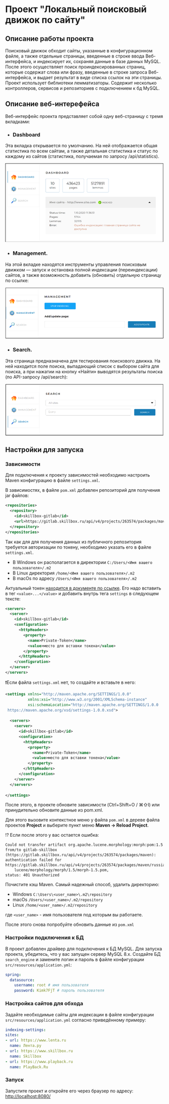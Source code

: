 # Проект "Локальный поисковый движок по сайту"

## Описание работы проекта
Поисковый движок обходит сайты, указанные в конфигурационном файле,
а также отдельные страницы, введенные в строке ввода Веб-интерфейса,
и индексирует их, сохраняя данные в базе данных MySQL. После этого
осуществляет поиск проиндексированных страниц, которые содержат
слова или фразу, введенные в строке запроса Веб-интерфейса, и выдает
результат в виде списка ссылок на эти страницы. Проект использует
библиотеки лемматизаторы. Содержит несколько контроллеров, сервисов
и репозиториев с подключением к бд MySQL.

## Описание веб-интерефейса
Веб-интерфейс проекта представляет собой одну веб-страницу с тремя
вкладками:

* ### Dashboard
Эта вкладка открывается по умолчанию. На ней отображается
общая статистика по всем сайтам, а также детальная статистика и
статус по каждому из сайтов
(статистика, получаемая по запросу /api/statistics).

![img.png](docs/dashboard.png)

* ### Management.
На этой вкладке находятся инструменты управления поисковым движком 
— запуск и остановка полной индексации (переиндексации) сайтов,
а также возможность добавить (обновить) отдельную страницу по ссылке:

![img.png](docs/management.png)

* ### Search.
Эта страница предназначена для тестирования поискового движка.
На ней находится поле поиска, выпадающий список с выбором сайта
для поиска, а при нажатии на кнопку «Найти» выводятся результаты
поиска (по API-запросу /api/search):

![img.png](docs/search.png)

## Настройки для запуска

### Зависимости

Для подключения к проекту зависимостей необходимо настроить Maven
конфигурацию в файле `settings.xml`.

В зависимостях, в файле `pom.xml` добавлен репозиторий для получения
jar файлов:

```xml
<repositories>
  <repository>
    <id>skillbox-gitlab</id>
    <url>https://gitlab.skillbox.ru/api/v4/projects/263574/packages/maven</url>
  </repository>
</repositories>
```

Так как для для получения данных из публичного репозитория
требуется авторизации по токену, необходимо указать его в файле
`settings.xml`.

* В Windows он располагается в директории `C:/Users/<Имя вашего пользователя>/.m2`
* В Linux директория `/home/<Имя вашего пользователя>/.m2`
* В macOs по адресу `/Users/<Имя вашего пользователя>/.m2`

Актуальный токен [находится в документе по ссылке](https://docs.google.com/document/d/1rb0ysFBLQltgLTvmh-ebaZfJSI7VwlFlEYT9V5_aPjc/edit?usp=sharing).
Его надо вставить в тег `<value>...</value>` и добавить внутрь тега
`settings` в следующем тексте:

```xml
<servers>
  <server>
    <id>skillbox-gitlab</id>
    <configuration>
      <httpHeaders>
        <property>
          <name>Private-Token</name>
          <value>место для вставки токена</value>
        </property>
      </httpHeaders>
    </configuration>
  </server>
</servers>
```

❗️Если файла `settings.xml` нет, то создайте и вставьте в него:

```xml
<settings xmlns="http://maven.apache.org/SETTINGS/1.0.0"
          xmlns:xsi="http://www.w3.org/2001/XMLSchema-instance"
          xsi:schemaLocation="http://maven.apache.org/SETTINGS/1.0.0
 https://maven.apache.org/xsd/settings-1.0.0.xsd">

  <servers>
    <server>
      <id>skillbox-gitlab</id>
      <configuration>
        <httpHeaders>
          <property>
            <name>Private-Token</name>
            <value>место для вставки токена</value>
          </property>
        </httpHeaders>
      </configuration>
    </server>
  </servers>

</settings>
```

После этого, в проекте обновите зависимости (Ctrl+Shift+O / ⌘⇧I) или
принудительно обновите данные из pom.xml. 

Для этого вызовите контекстное меню у файла `pom.xml` в дереве файла
проектов **Project** и выберите пункт меню **Maven -> Reload Project**.

⁉️ Если после этого у вас остается ошибка:

```text
Could not transfer artifact org.apache.lucene.morphology:morph:pom:1.5
from/to gitlab-skillbox (https://gitlab.skillbox.ru/api/v4/projects/263574/packages/maven):
authentication failed for
https://gitlab.skillbox.ru/api/v4/projects/263574/packages/maven/russianmorphology/org/apache/
    lucene/morphology/morph/1.5/morph-1.5.pom,
status: 401 Unauthorized
```

Почистите кэш Maven. Самый надежный способ, удалить директорию:

- Windows `C:\Users\<user_name>\.m2\repository`
- macOs `/Users/<user_name>/.m2/repository`
- Linux `/home/<user_name>/.m2/repository`

где `<user_name>` - имя пользователя под которым вы работаете.

После этого снова попробуйте обновить данные из `pom.xml`

### Настройки подключения к БД

В проект добавлен драйвер для подключения к БД MySQL. Для запуска проекта,
убедитесь, что у вас запущен сервер MySQL 8.x.
Создайте БД `search_engine` и замените логин и пароль
в файле конфигурации `src/resources/application.yml`:

```yaml
spring:
  datasource:
    username: root # имя пользователя
    password: Kimk7FjT # пароль пользователя
```

### Настройка сайтов для обхода
Задайте необходимые сайты для индексации в файле конфигурации
`src/resources/application.yml` согласно приведённому примеру:
```yaml
indexing-settings:
sites:
- url: https://www.lenta.ru
  name: Лента.ру
- url: https://www.skillbox.ru
  name: Skillbox
- url: https://www.playback.ru
  name: PlayBack.Ru
```

### Запуск
Запустите проект и откройте его через браузер по адресу: 
[http://localhost:8080/](http://localhost:8080/)